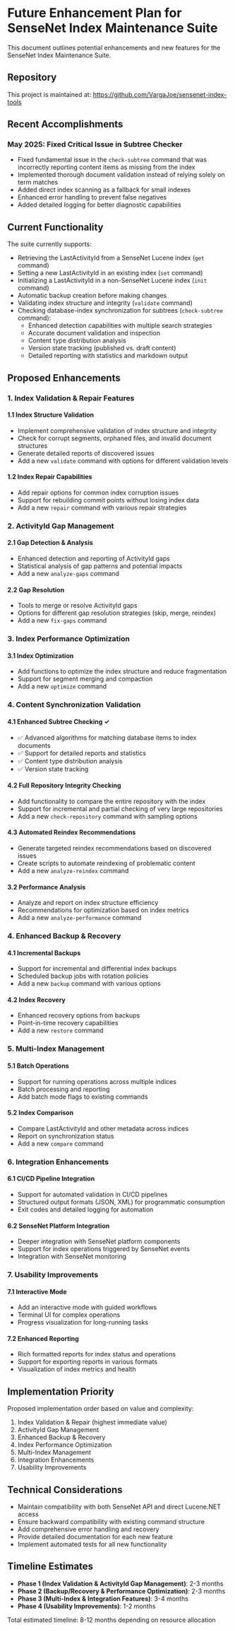 # Future Enhancement Plan for SenseNet Index Maintenance Suite

This document outlines potential enhancements and new features for the SenseNet Index Maintenance Suite.

## Repository

This project is maintained at: https://github.com/VargaJoe/sensenet-index-tools

## Recent Accomplishments

### May 2025: Fixed Critical Issue in Subtree Checker
- Fixed fundamental issue in the `check-subtree` command that was incorrectly reporting content items as missing from the index
- Implemented thorough document validation instead of relying solely on term matches
- Added direct index scanning as a fallback for small indexes
- Enhanced error handling to prevent false negatives
- Added detailed logging for better diagnostic capabilities

## Current Functionality

The suite currently supports:
- Retrieving the LastActivityId from a SenseNet Lucene index (`get` command)
- Setting a new LastActivityId in an existing index (`set` command)
- Initializing a LastActivityId in a non-SenseNet Lucene index (`init` command)
- Automatic backup creation before making changes
- Validating index structure and integrity (`validate` command)
- Checking database-index synchronization for subtrees (`check-subtree` command):
  - Enhanced detection capabilities with multiple search strategies
  - Accurate document validation and inspection
  - Content type distribution analysis
  - Version state tracking (published vs. draft content)
  - Detailed reporting with statistics and markdown output

## Proposed Enhancements

### 1. Index Validation & Repair Features

#### 1.1 Index Structure Validation
- Implement comprehensive validation of index structure and integrity
- Check for corrupt segments, orphaned files, and invalid document structures
- Generate detailed reports of discovered issues
- Add a new `validate` command with options for different validation levels

#### 1.2 Index Repair Capabilities
- Add repair options for common index corruption issues
- Support for rebuilding commit points without losing index data
- Add a new `repair` command with various repair strategies

### 2. ActivityId Gap Management

#### 2.1 Gap Detection & Analysis
- Enhanced detection and reporting of ActivityId gaps
- Statistical analysis of gap patterns and potential impacts
- Add a new `analyze-gaps` command

#### 2.2 Gap Resolution
- Tools to merge or resolve ActivityId gaps
- Options for different gap resolution strategies (skip, merge, reindex)
- Add a new `fix-gaps` command

### 3. Index Performance Optimization

#### 3.1 Index Optimization
- Add functions to optimize the index structure and reduce fragmentation
- Support for segment merging and compaction
- Add a new `optimize` command

### 4. Content Synchronization Validation

#### 4.1 Enhanced Subtree Checking ✓
- ✅ Advanced algorithms for matching database items to index documents
- ✅ Support for detailed reports and statistics
- ✅ Content type distribution analysis
- ✅ Version state tracking

#### 4.2 Full Repository Integrity Checking
- Add functionality to compare the entire repository with the index
- Support for incremental and partial checking of very large repositories
- Add a new `check-repository` command with sampling options

#### 4.3 Automated Reindex Recommendations
- Generate targeted reindex recommendations based on discovered issues
- Create scripts to automate reindexing of problematic content
- Add a new `analyze-reindex` command

#### 3.2 Performance Analysis
- Analyze and report on index structure efficiency
- Recommendations for optimization based on index metrics
- Add a new `analyze-performance` command

### 4. Enhanced Backup & Recovery

#### 4.1 Incremental Backups
- Support for incremental and differential index backups
- Scheduled backup jobs with rotation policies
- Add a new `backup` command with various options

#### 4.2 Index Recovery
- Enhanced recovery options from backups
- Point-in-time recovery capabilities
- Add a new `restore` command

### 5. Multi-Index Management

#### 5.1 Batch Operations
- Support for running operations across multiple indices
- Batch processing and reporting
- Add batch mode flags to existing commands

#### 5.2 Index Comparison
- Compare LastActivityId and other metadata across indices
- Report on synchronization status
- Add a new `compare` command

### 6. Integration Enhancements

#### 6.1 CI/CD Pipeline Integration
- Support for automated validation in CI/CD pipelines
- Structured output formats (JSON, XML) for programmatic consumption
- Exit codes and detailed logging for automation

#### 6.2 SenseNet Platform Integration
- Deeper integration with SenseNet platform components
- Support for index operations triggered by SenseNet events
- Integration with SenseNet monitoring

### 7. Usability Improvements

#### 7.1 Interactive Mode
- Add an interactive mode with guided workflows
- Terminal UI for complex operations
- Progress visualization for long-running tasks

#### 7.2 Enhanced Reporting
- Rich formatted reports for index status and operations
- Support for exporting reports in various formats
- Visualization of index metrics and health

## Implementation Priority

Proposed implementation order based on value and complexity:

1. Index Validation & Repair (highest immediate value)
2. ActivityId Gap Management
3. Enhanced Backup & Recovery
4. Index Performance Optimization
5. Multi-Index Management
6. Integration Enhancements
7. Usability Improvements

## Technical Considerations

- Maintain compatibility with both SenseNet API and direct Lucene.NET access
- Ensure backward compatibility with existing command structure
- Add comprehensive error handling and recovery
- Provide detailed documentation for each new feature
- Implement automated tests for all new functionality

## Timeline Estimates

- **Phase 1 (Index Validation & ActivityId Gap Management)**: 2-3 months
- **Phase 2 (Backup/Recovery & Performance Optimization)**: 2-3 months
- **Phase 3 (Multi-Index & Integration Features)**: 3-4 months
- **Phase 4 (Usability Improvements)**: 1-2 months

Total estimated timeline: 8-12 months depending on resource allocation